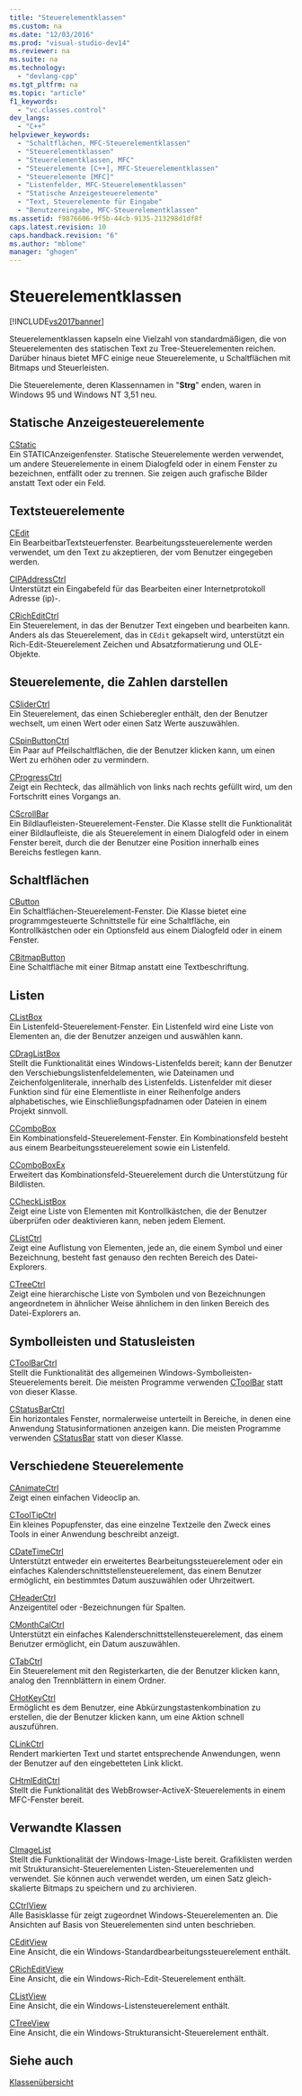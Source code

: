 ```yaml
---
title: "Steuerelementklassen"
ms.custom: na
ms.date: "12/03/2016"
ms.prod: "visual-studio-dev14"
ms.reviewer: na
ms.suite: na
ms.technology: 
  - "devlang-cpp"
ms.tgt_pltfrm: na
ms.topic: "article"
f1_keywords: 
  - "vc.classes.control"
dev_langs: 
  - "C++"
helpviewer_keywords: 
  - "Schaltflächen, MFC-Steuerelementklassen"
  - "Steuerelementklassen"
  - "Steuerelementklassen, MFC"
  - "Steuerelemente [C++], MFC-Steuerelementklassen"
  - "Steuerelemente [MFC]"
  - "Listenfelder, MFC-Steuerelementklassen"
  - "Statische Anzeigesteuerelemente"
  - "Text, Steuerelemente für Eingabe"
  - "Benutzereingabe, MFC-Steuerelementklassen"
ms.assetid: f9876606-9f5b-44cb-9135-213298d1df8f
caps.latest.revision: 10
caps.handback.revision: "6"
ms.author: "mblome"
manager: "ghogen"
---
```

# Steuerelementklassen
[!INCLUDE[vs2017banner](../assembler/inline/includes/vs2017banner.md)]

Steuerelementklassen kapseln eine Vielzahl von standardmäßigen, die von Steuerelementen des statischen Text zu Tree\-Steuerelementen reichen.  Darüber hinaus bietet MFC einige neue Steuerelemente, u Schaltflächen mit Bitmaps und Steuerleisten.  
  
 Die Steuerelemente, deren Klassennamen in "**Strg**" enden, waren in Windows 95 und Windows NT 3,51 neu.  
  
## Statische Anzeigesteuerelemente  
 [CStatic](../mfc/reference/cstatic-class.md)  
 Ein STATICAnzeigenfenster.  Statische Steuerelemente werden verwendet, um andere Steuerelemente in einem Dialogfeld oder in einem Fenster zu bezeichnen, entfällt oder zu trennen.  Sie zeigen auch grafische Bilder anstatt Text oder ein Feld.  
  
## Textsteuerelemente  
 [CEdit](../mfc/reference/cedit-class.md)  
 Ein BearbeitbarTextsteuerfenster.  Bearbeitungssteuerelemente werden verwendet, um den Text zu akzeptieren, der vom Benutzer eingegeben werden.  
  
 [CIPAddressCtrl](../mfc/reference/cipaddressctrl-class.md)  
 Unterstützt ein Eingabefeld für das Bearbeiten einer Internetprotokoll Adresse \(ip\)\-.  
  
 [CRichEditCtrl](../mfc/reference/cricheditctrl-class.md)  
 Ein Steuerelement, in das der Benutzer Text eingeben und bearbeiten kann.  Anders als das Steuerelement, das in `CEdit` gekapselt wird, unterstützt ein Rich\-Edit\-Steuerelement Zeichen und Absatzformatierung und OLE\-Objekte.  
  
## Steuerelemente, die Zahlen darstellen  
 [CSliderCtrl](../mfc/reference/csliderctrl-class.md)  
 Ein Steuerelement, das einen Schieberegler enthält, den der Benutzer wechselt, um einen Wert oder einen Satz Werte auszuwählen.  
  
 [CSpinButtonCtrl](../mfc/reference/cspinbuttonctrl-class.md)  
 Ein Paar auf Pfeilschaltflächen, die der Benutzer klicken kann, um einen Wert zu erhöhen oder zu vermindern.  
  
 [CProgressCtrl](../mfc/reference/cprogressctrl-class.md)  
 Zeigt ein Rechteck, das allmählich von links nach rechts gefüllt wird, um den Fortschritt eines Vorgangs an.  
  
 [CScrollBar](../mfc/reference/cscrollbar-class.md)  
 Ein Bildlaufleisten\-Steuerelement\-Fenster.  Die Klasse stellt die Funktionalität einer Bildlaufleiste, die als Steuerelement in einem Dialogfeld oder in einem Fenster bereit, durch die der Benutzer eine Position innerhalb eines Bereichs festlegen kann.  
  
## Schaltflächen  
 [CButton](../mfc/reference/cbutton-class.md)  
 Ein Schaltflächen\-Steuerelement\-Fenster.  Die Klasse bietet eine programmgesteuerte Schnittstelle für eine Schaltfläche, ein Kontrollkästchen oder ein Optionsfeld aus einem Dialogfeld oder in einem Fenster.  
  
 [CBitmapButton](../mfc/reference/cbitmapbutton-class.md)  
 Eine Schaltfläche mit einer Bitmap anstatt eine Textbeschriftung.  
  
## Listen  
 [CListBox](../mfc/reference/clistbox-class.md)  
 Ein Listenfeld\-Steuerelement\-Fenster.  Ein Listenfeld wird eine Liste von Elementen an, die der Benutzer anzeigen und auswählen kann.  
  
 [CDragListBox](../mfc/reference/cdraglistbox-class.md)  
 Stellt die Funktionalität eines Windows\-Listenfelds bereit; kann der Benutzer den Verschiebungslistenfeldelementen, wie Dateinamen und Zeichenfolgenliterale, innerhalb des Listenfelds.  Listenfelder mit dieser Funktion sind für eine Elementliste in einer Reihenfolge anders alphabetisches, wie Einschließungspfadnamen oder Dateien in einem Projekt sinnvoll.  
  
 [CComboBox](../mfc/reference/ccombobox-class.md)  
 Ein Kombinationsfeld\-Steuerelement\-Fenster.  Ein Kombinationsfeld besteht aus einem Bearbeitungssteuerelement sowie ein Listenfeld.  
  
 [CComboBoxEx](../mfc/reference/ccomboboxex-class.md)  
 Erweitert das Kombinationsfeld\-Steuerelement durch die Unterstützung für Bildlisten.  
  
 [CCheckListBox](../mfc/reference/cchecklistbox-class.md)  
 Zeigt eine Liste von Elementen mit Kontrollkästchen, die der Benutzer überprüfen oder deaktivieren kann, neben jedem Element.  
  
 [CListCtrl](../mfc/reference/clistctrl-class.md)  
 Zeigt eine Auflistung von Elementen, jede an, die einem Symbol und einer Bezeichnung, besteht fast genauso den rechten Bereich des Datei\-Explorers.  
  
 [CTreeCtrl](../mfc/reference/ctreectrl-class.md)  
 Zeigt eine hierarchische Liste von Symbolen und von Bezeichnungen angeordnetem in ähnlicher Weise ähnlichem in den linken Bereich des Datei\-Explorers an.  
  
## Symbolleisten und Statusleisten  
 [CToolBarCtrl](../mfc/reference/ctoolbarctrl-class.md)  
 Stellt die Funktionalität des allgemeinen Windows\-Symbolleisten\-Steuerelements bereit.  Die meisten Programme verwenden [CToolBar](../mfc/reference/ctoolbar-class.md) statt von dieser Klasse.  
  
 [CStatusBarCtrl](../mfc/reference/cstatusbarctrl-class.md)  
 Ein horizontales Fenster, normalerweise unterteilt in Bereiche, in denen eine Anwendung Statusinformationen anzeigen kann.  Die meisten Programme verwenden [CStatusBar](../mfc/reference/cstatusbar-class.md) statt von dieser Klasse.  
  
## Verschiedene Steuerelemente  
 [CAnimateCtrl](../mfc/reference/canimatectrl-class.md)  
 Zeigt einen einfachen Videoclip an.  
  
 [CToolTipCtrl](../mfc/reference/ctooltipctrl-class.md)  
 Ein kleines Popupfenster, das eine einzelne Textzeile den Zweck eines Tools in einer Anwendung beschreibt anzeigt.  
  
 [CDateTimeCtrl](../mfc/reference/cdatetimectrl-class.md)  
 Unterstützt entweder ein erweitertes Bearbeitungssteuerelement oder ein einfaches Kalenderschnittstellensteuerelement, das einem Benutzer ermöglicht, ein bestimmtes Datum auszuwählen oder Uhrzeitwert.  
  
 [CHeaderCtrl](../mfc/reference/cheaderctrl-class.md)  
 Anzeigentitel oder \-Bezeichnungen für Spalten.  
  
 [CMonthCalCtrl](../mfc/reference/cmonthcalctrl-class.md)  
 Unterstützt ein einfaches Kalenderschnittstellensteuerelement, das einem Benutzer ermöglicht, ein Datum auszuwählen.  
  
 [CTabCtrl](../mfc/reference/ctabctrl-class.md)  
 Ein Steuerelement mit den Registerkarten, die der Benutzer klicken kann, analog den Trennblättern in einem Ordner.  
  
 [CHotKeyCtrl](../mfc/reference/chotkeyctrl-class.md)  
 Ermöglicht es dem Benutzer, eine Abkürzungstastenkombination zu erstellen, die der Benutzer klicken kann, um eine Aktion schnell auszuführen.  
  
 [CLinkCtrl](../mfc/reference/clinkctrl-class.md)  
 Rendert markierten Text und startet entsprechende Anwendungen, wenn der Benutzer auf den eingebetteten Link klickt.  
  
 [CHtmlEditCtrl](../mfc/reference/chtmleditctrl-class.md)  
 Stellt die Funktionalität des WebBrowser\-ActiveX\-Steuerelements in einem MFC\-Fenster bereit.  
  
## Verwandte Klassen  
 [CImageList](../mfc/reference/cimagelist-class.md)  
 Stellt die Funktionalität der Windows\-Image\-Liste bereit.  Grafiklisten werden mit Strukturansicht\-Steuerelementen Listen\-Steuerelementen und verwendet.  Sie können auch verwendet werden, um einen Satz gleich\-skalierte Bitmaps zu speichern und zu archivieren.  
  
 [CCtrlView](../mfc/reference/cctrlview-class.md)  
 Alle Basisklasse für zeigt zugeordnet Windows\-Steuerelementen an.  Die Ansichten auf Basis von Steuerelementen sind unten beschrieben.  
  
 [CEditView](../mfc/reference/ceditview-class.md)  
 Eine Ansicht, die ein Windows\-Standardbearbeitungssteuerelement enthält.  
  
 [CRichEditView](../mfc/reference/cricheditview-class.md)  
 Eine Ansicht, die ein Windows\-Rich\-Edit\-Steuerelement enthält.  
  
 [CListView](../mfc/reference/clistview-class.md)  
 Eine Ansicht, die ein Windows\-Listensteuerelement enthält.  
  
 [CTreeView](../mfc/reference/ctreeview-class.md)  
 Eine Ansicht, die ein Windows\-Strukturansicht\-Steuerelement enthält.  
  
## Siehe auch  
 [Klassenübersicht](../mfc/class-library-overview.md)